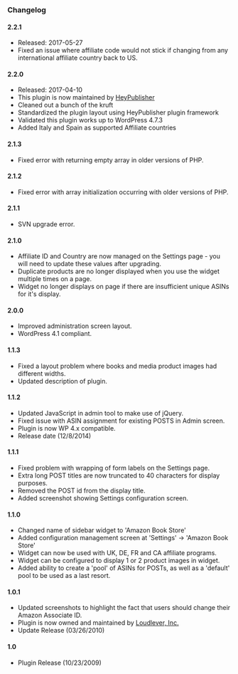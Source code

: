 ### Changelog

#### 2.2.1
* Released: 2017-05-27
* Fixed an issue where affiliate code would not stick if changing from any international affiliate country back to US.

#### 2.2.0
* Released: 2017-04-10
* This plugin is now maintained by [HeyPublisher](https://www.heypublisher.com)
* Cleaned out a bunch of the kruft
* Standardized the plugin layout using HeyPublisher plugin framework
* Validated this plugin works up to WordPress 4.7.3
* Added Italy and Spain as supported Affiliate countries

#### 2.1.3
* Fixed error with returning empty array in older versions of PHP.

#### 2.1.2
* Fixed error with array initialization occurring with older versions of PHP.

#### 2.1.1
* SVN upgrade error.

#### 2.1.0
* Affiliate ID and Country are now managed on the Settings page - you will need to update these values after upgrading.
* Duplicate products are no longer displayed when you use the widget multiple times on a page.
* Widget no longer displays on page if there are insufficient unique ASINs for it's display.  

#### 2.0.0
* Improved administration screen layout.
* WordPress 4.1 compliant.

#### 1.1.3
* Fixed a layout problem where books and media product images had different widths.
* Updated description of plugin.

#### 1.1.2
* Updated JavaScript in admin tool to make use of jQuery.
* Fixed issue with ASIN assignment for existing POSTS in Admin screen.
* Plugin is now WP 4.x compatible.
* Release date (12/8/2014)

#### 1.1.1
* Fixed problem with wrapping of form labels on the Settings page.  
* Extra long POST titles are now truncated to 40 characters for display purposes.
* Removed the POST id from the display title.
* Added screenshot showing Settings configuration screen.

#### 1.1.0
* Changed name of sidebar widget to 'Amazon Book Store'
* Added configuration management screen at 'Settings' -> 'Amazon Book Store'
* Widget can now be used with UK, DE, FR and CA affiliate programs.
* Widget can be configured to display 1 or 2 product images in widget.
* Added ability to create a 'pool' of ASINs for POSTs, as well as a 'default' pool to be used as a last resort.   

#### 1.0.1
* Updated screenshots to highlight the fact that users should change their Amazon Associate ID.
* Plugin is now owned and maintained by [Loudlever, Inc.](http://www.loudlever.com)
* Update Release (03/26/2010)

#### 1.0
* Plugin Release (10/23/2009)
